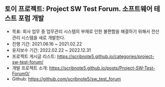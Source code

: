 ## 토이 프로젝트: Project SW Test Forum. 소프트웨어 테스트 포럼 개발
- 목표: 회사 업무 중 업무관리 시스템의 부재로 인한 불편함을 해결하기 위해서 전산 관리 시스템을 새로 개발한다.
- 진행 기간: 2021.06.16 ~ 2021.02.22
- 유지보수 기간: 2022.02.22 ~ 2022.12.31
- 프로젝트 게시글 리스트: https://scribnote5.github.io/categories/project-sw-test-forum/
- 개발 프로젝트 소개: https://scribnote5.github.io/posts/Project-SW-Test-Forum0/
- Github: https://github.com/scribnote5/sw_test_forum